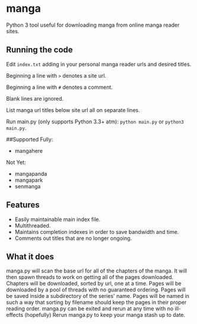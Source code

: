 # manga

Python 3 tool useful for downloading manga from online manga reader sites.

## Running the code

Edit `index.txt` adding in your personal manga reader urls and desired titles.

Beginning a line with `>` denotes a site url.

Beginning a line with `#` denotes a comment.

Blank lines are ignored.

List manga url titles below site url all on separate lines.

Run main.py (only supports Python 3.3+ atm):
```python main.py```
or
```python3 main.py```.

##Supported
Fully:

- mangahere

Not Yet:

- mangapanda
- mangapark
- senmanga

## Features

- Easily maintainable main index file.
- Multithreaded.
- Maintains completion indexes in order to save bandwidth and time.
- Comments out titles that are no longer ongoing.

## What it does

manga.py will scan the base url for all of the chapters of the manga.
It will then spawn threads to work on getting all of the pages downloaded.
Chapters will be downloaded, sorted by url, one at a time.
Pages will be downloaded by a pool of threads with no guaranteed ordering.
Pages will be saved inside a subdirectory of the series' name.
Pages will be named in such a way that sorting by filename should keep the pages in their proper reading order.
manga.py can be exited and rerun at any time with no ill-effects (hopefully)
Rerun manga.py to keep your manga stash up to date.
